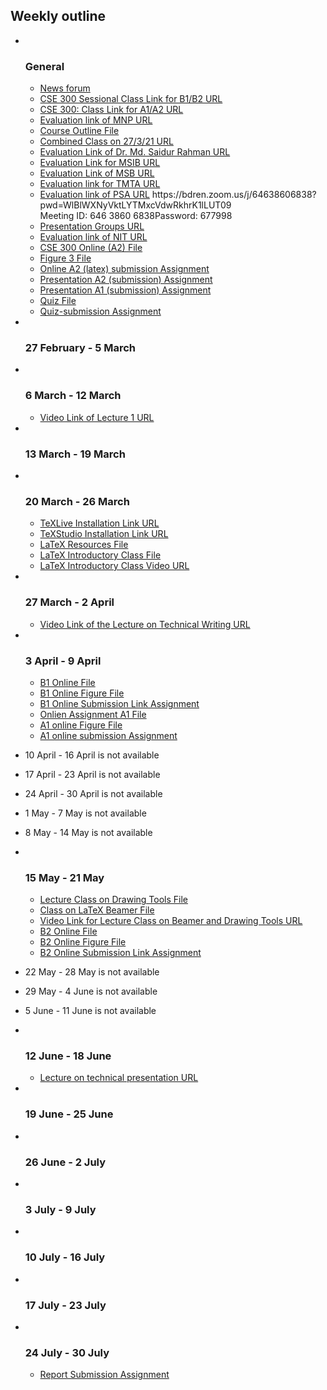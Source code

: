 <h2>Weekly outline</h2><ul><li><img width="1" height="1" src="..%5C..%5CJanuary%202018%5CCSE102%5Cfile%5Cspacer.gif" />
<img width="1" height="1" src="..%5C..%5CJanuary%202018%5CCSE102%5Cfile%5Cspacer.gif" />
<h3>General</h3>
<ul><li>
<a href="News%20forum">News forum</a>



</li><li>
<a href="https://moodle.cse.buet.ac.bd/mod/url/view.php?id=7823">CSE 300 Sessional Class Link for B1/B2 URL</a>



</li><li>
<a href="https://moodle.cse.buet.ac.bd/mod/url/view.php?id=8463">CSE 300: Class Link for A1/A2 URL</a>



</li><li>
<a href="https://moodle.cse.buet.ac.bd/mod/url/view.php?id=7824">Evaluation link of MNP URL</a>



</li><li>
<a href="file%5CCSE300_Course_Outline.pdf">Course Outline File</a>



</li><li>
<a href="https://moodle.cse.buet.ac.bd/mod/url/view.php?id=8317">Combined Class on 27/3/21 URL</a>



</li><li>
<a href="https://moodle.cse.buet.ac.bd/mod/url/view.php?id=8748">Evaluation Link of Dr. Md. Saidur Rahman URL</a>



</li><li>
<a href="https://moodle.cse.buet.ac.bd/mod/url/view.php?id=8459">Evaluation Link for MSIB URL</a>



</li><li>
<a href="https://moodle.cse.buet.ac.bd/mod/url/view.php?id=8464">Evaluation Link of MSB URL</a>



</li><li>
<a href="https://moodle.cse.buet.ac.bd/mod/url/view.php?id=8747">Evaluation link for TMTA URL</a>



</li><li>
<a href="https://moodle.cse.buet.ac.bd/mod/url/view.php?id=8470">Evaluation link of PSA URL</a>
https://bdren.zoom.us/j/64638606838?pwd=WlBlWXNyVktLYTMxcVdwRkhrK1lLUT09<br />Meeting ID: 646 3860 6838Password: 677998





</li><li>
<a href="https://moodle.cse.buet.ac.bd/mod/url/view.php?id=8532">Presentation Groups  URL</a>



</li><li>
<a href="https://moodle.cse.buet.ac.bd/mod/url/view.php?id=8734">Evaluation link of NIT URL</a>



</li><li>
<a href="file%5CCSE300_Online_A2.pdf">CSE 300 Online (A2) File</a>



</li><li>
<a href="file%5CFigure3.pdf">Figure 3 File</a>



</li><li>
<a href="Online%20A2%20%28latex%29%20submission%20Assignment">Online A2 (latex) submission Assignment</a>



</li><li>
<a href="Presentation%20A2%20%28submission%29%20Assignment">Presentation A2 (submission) Assignment</a>



</li><li>
<a href="Presentation%20A1%20%28submission%29%20Assignment">Presentation A1 (submission) Assignment</a>



</li><li>
<a href="file%5CQuiz-July-24-2021.zip">Quiz File</a>



</li><li>
<a href="Quiz-submission%20Assignment">Quiz-submission Assignment</a>



</li></ul>
</li><li><img width="1" height="1" src="..%5C..%5CJanuary%202018%5CCSE102%5Cfile%5Cspacer.gif" />
<img width="1" height="1" src="..%5C..%5CJanuary%202018%5CCSE102%5Cfile%5Cspacer.gif" />
<h3>27 February - 5 March</h3>
<ul></ul>
</li><li><img width="1" height="1" src="..%5C..%5CJanuary%202018%5CCSE102%5Cfile%5Cspacer.gif" />
<img width="1" height="1" src="..%5C..%5CJanuary%202018%5CCSE102%5Cfile%5Cspacer.gif" />
<h3>6 March - 12 March</h3>
<ul><li>
<a href="https://moodle.cse.buet.ac.bd/mod/url/view.php?id=8043">Video Link of Lecture 1 URL</a>



</li></ul>
</li><li><img width="1" height="1" src="..%5C..%5CJanuary%202018%5CCSE102%5Cfile%5Cspacer.gif" />
<img width="1" height="1" src="..%5C..%5CJanuary%202018%5CCSE102%5Cfile%5Cspacer.gif" />
<h3>13 March - 19 March</h3>
<ul></ul>
</li><li><img width="1" height="1" src="..%5C..%5CJanuary%202018%5CCSE102%5Cfile%5Cspacer.gif" />
<img width="1" height="1" src="..%5C..%5CJanuary%202018%5CCSE102%5Cfile%5Cspacer.gif" />
<h3>20 March - 26 March</h3>
<ul><li>
<a href="https://moodle.cse.buet.ac.bd/mod/url/view.php?id=8226">TeXLive Installation Link URL</a>



</li><li>
<a href="https://moodle.cse.buet.ac.bd/mod/url/view.php?id=8227">TeXStudio Installation Link URL</a>



</li><li>
<a href="file%5CLaTeX%20Resources.txt">LaTeX Resources File</a>



</li><li>
<a href="file%5CIntroductoryClassLatex.tex">LaTeX Introductory Class File</a>



</li><li>
<a href="https://moodle.cse.buet.ac.bd/mod/url/view.php?id=8318">LaTeX Introductory Class Video URL</a>



</li></ul>
</li><li><img width="1" height="1" src="..%5C..%5CJanuary%202018%5CCSE102%5Cfile%5Cspacer.gif" />
<img width="1" height="1" src="..%5C..%5CJanuary%202018%5CCSE102%5Cfile%5Cspacer.gif" />
<h3>27 March - 2 April</h3>
<ul><li>
<a href="https://moodle.cse.buet.ac.bd/mod/url/view.php?id=8373">Video Link of the Lecture on Technical Writing  URL</a>



</li></ul>
</li><li><img width="1" height="1" src="..%5C..%5CJanuary%202018%5CCSE102%5Cfile%5Cspacer.gif" />
<img width="1" height="1" src="..%5C..%5CJanuary%202018%5CCSE102%5Cfile%5Cspacer.gif" />
<h3>3 April - 9 April</h3>
<ul><li>
<a href="file%5CCSE300_online.pdf">B1 Online File</a>



</li><li>
<a href="file%5CFigure3.pdf">B1 Online Figure File</a>



</li><li>
<a href="B1%20Online%20Submission%20Link%20Assignment">B1 Online Submission Link Assignment</a>



</li><li>
<a href="file%5CCSE300_online-A1.pdf">Onlien Assignment A1 File</a>



</li><li>
<a href="file%5CFigure3.pdf">A1 online Figure File</a>



</li><li>
<a href="A1%20online%20submission%20Assignment">A1 online submission Assignment</a>



</li></ul>
</li><li>

10 April - 16 April is not available

</li><li>

17 April - 23 April is not available

</li><li>

24 April - 30 April is not available

</li><li>

1 May - 7 May is not available

</li><li>

8 May - 14 May is not available

</li><li><img width="1" height="1" src="..%5C..%5CJanuary%202018%5CCSE102%5Cfile%5Cspacer.gif" />
<img width="1" height="1" src="..%5C..%5CJanuary%202018%5CCSE102%5Cfile%5Cspacer.gif" />
<h3>15 May - 21 May</h3>
<ul><li>
<a href="file%5CLecture%20Class%20on%20Drawing%20Tools.zip">Lecture Class on Drawing Tools File</a>



</li><li>
<a href="file%5CClass%20on%20LaTeX%20Beamer.zip">Class on LaTeX Beamer File</a>



</li><li>
<a href="https://moodle.cse.buet.ac.bd/mod/url/view.php?id=8641">Video Link for Lecture Class on Beamer and Drawing Tools URL</a>



</li><li>
<a href="file%5CCSE300_online.pdf">B2 Online File</a>



</li><li>
<a href="file%5CFigure.pdf">B2 Online Figure File</a>



</li><li>
<a href="B2%20Online%20Submission%20Link%20Assignment">B2 Online Submission Link Assignment</a>



</li></ul>
</li><li>

22 May - 28 May is not available

</li><li>

29 May - 4 June is not available

</li><li>

5 June - 11 June is not available

</li><li><img width="1" height="1" src="..%5C..%5CJanuary%202018%5CCSE102%5Cfile%5Cspacer.gif" />
<img width="1" height="1" src="..%5C..%5CJanuary%202018%5CCSE102%5Cfile%5Cspacer.gif" />
<h3>12 June - 18 June</h3>
<ul><li>
<a href="https://moodle.cse.buet.ac.bd/mod/url/view.php?id=8776">Lecture on technical presentation URL</a>



</li></ul>
</li><li><img width="1" height="1" src="..%5C..%5CJanuary%202018%5CCSE102%5Cfile%5Cspacer.gif" />
<img width="1" height="1" src="..%5C..%5CJanuary%202018%5CCSE102%5Cfile%5Cspacer.gif" />
<h3>19 June - 25 June</h3>
<ul></ul>
</li><li><img width="1" height="1" src="..%5C..%5CJanuary%202018%5CCSE102%5Cfile%5Cspacer.gif" />
<img width="1" height="1" src="..%5C..%5CJanuary%202018%5CCSE102%5Cfile%5Cspacer.gif" />
<h3>26 June - 2 July</h3>
<ul></ul>
</li><li><img width="1" height="1" src="..%5C..%5CJanuary%202018%5CCSE102%5Cfile%5Cspacer.gif" />
<img width="1" height="1" src="..%5C..%5CJanuary%202018%5CCSE102%5Cfile%5Cspacer.gif" />
<h3>3 July - 9 July</h3>
<ul></ul>
</li><li><img width="1" height="1" src="..%5C..%5CJanuary%202018%5CCSE102%5Cfile%5Cspacer.gif" />
<img width="1" height="1" src="..%5C..%5CJanuary%202018%5CCSE102%5Cfile%5Cspacer.gif" />
<h3>10 July - 16 July</h3>
<ul></ul>
</li><li><img width="1" height="1" src="..%5C..%5CJanuary%202018%5CCSE102%5Cfile%5Cspacer.gif" />
<img width="1" height="1" src="..%5C..%5CJanuary%202018%5CCSE102%5Cfile%5Cspacer.gif" />
<h3>17 July - 23 July</h3>
<ul></ul>
</li><li><img width="1" height="1" src="..%5C..%5CJanuary%202018%5CCSE102%5Cfile%5Cspacer.gif" />
<img width="1" height="1" src="..%5C..%5CJanuary%202018%5CCSE102%5Cfile%5Cspacer.gif" />
<h3>24 July - 30 July</h3>
<ul><li>
<a href="Report%20Submission%20Assignment">Report Submission Assignment</a>



</li></ul>
</li></ul>
